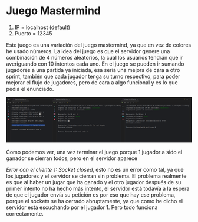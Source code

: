 # Juego Mastermind

1. IP = localhost (default)
2. Puerto = 12345

Este juego es una variación del juego mastermind, ya que en vez de colores he usado números.
La idea del juego es que el servidor genere una combinación de 4 números aleatorios, la cual los usuarios tendrán que ir
averiguando con 10 intentos cada uno. En el juego se pueden ir sumando jugadores a una partida ya iniciada, esa sería una mejora
de cara a otro sprint, también que cada jugador tenga su turno respectivo, para poder mejorar el flujo de jugadores, pero de cara a algo funcional y es lo que pedía el enunciado.

![hilos_1](media/masterMind.png)

Como podemos ver, una vez terminar el juego porque 1 jugador a sido el ganador se cierran todos, pero en el servidor aparece

_Error con el cliente 1: Socket closed_, esto no es un error como tal, ya que los jugadores y el servidor se cierran sin problema. El problema
realmente es que al haber un jugar que ha ganado y el otro jugador después de su primer intento no ha hecho más intento, el servidor está todavía a la espera
de que el jugador envía su petición es por eso que hay ese problema, porque el sockets se ha cerrado abruptamente, ya que como he dicho el servidor está escuchando
por el jugador 1. Pero todo funciona correctamente.